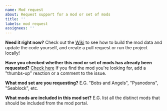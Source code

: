 ```yaml
---
name: Mod request
about: Request support for a mod or set of mods
title: ''
labels: mod request
assignees: ''
---
```


**Need it right now?**
Check out the [Wiki](https://github.com/factoriolab/factoriolab/wiki/Creating-a-new-mod-set) to see how to build the mod data and update the code yourself, and create a pull request or run the project locally!

**Have you checked whether this mod or set of mods has already been requested?**
[Check here](https://github.com/factoriolab/factoriolab/issues?q=is%3Aopen+is%3Aissue+label%3A%22mod+support%22)
If you find the mod you're looking for, add a "thumbs-up" reaction or a comment to the issue.

**What mod set are you requesting?**
E.G. "Bobs and Angels", "Pyanodons", "Seablock", etc.

**What mods are included in this mod set?**
E.G. list all the distinct mods that should be included from the mod portal.
